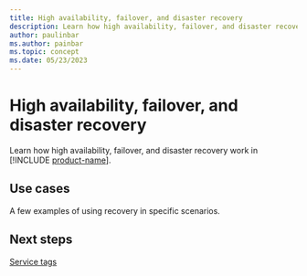 ```yaml
---
title: High availability, failover, and disaster recovery
description: Learn how high availability, failover, and disaster recovery work in Microsoft Fabric.
author: paulinbar
ms.author: painbar
ms.topic: concept
ms.date: 05/23/2023
---
```


# High availability, failover, and disaster recovery

Learn how high availability, failover, and disaster recovery work in [!INCLUDE [product-name](../includes/product-name.md)].

## Use cases

A few examples of using recovery in specific scenarios.

## Next steps

[Service tags](security-service-tags.md)
